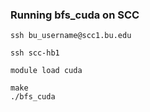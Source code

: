 ### Running bfs_cuda on SCC

```
ssh bu_username@scc1.bu.edu
```

```
ssh scc-hb1
```

```
module load cuda
```

```
make
./bfs_cuda
```